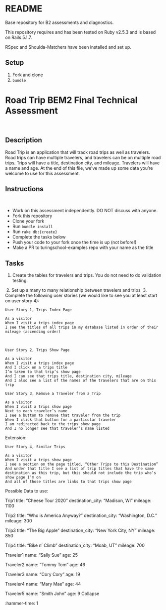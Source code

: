 # README

Base repository for B2 assessments and diagnostics.

This repository requires and has been tested on Ruby v2.5.3 and is based on Rails 5.1.7.

RSpec and Shoulda-Matchers have been installed and set up.


## Setup

1. Fork and clone
2. `bundle`

# Road Trip BEM2 Final Technical Assessment 
​
## Description
Road Trip is an application that will track road trips as well as travelers. Road trips can have multiple travelers, and travelers can be on multiple road trips. Trips will have a title, destination city, and mileage. Travelers will have a name and age. At the end of this file, we’ve made up some data you’re welcome to use for this assessment.
​
## Instructions
​
* Work on this assessment independently. DO NOT discuss with anyone.
* Fork this repository
* Clone your fork
* Run `bundle install`
* Run `rake db:{create}`
* Complete the tasks below
* Push your code to your fork once the time is up (not before!)
* Make a PR to turingschool-examples repo with your name as the title
​
## Tasks
1. Create the tables for travelers and trips. You do not need to do validation testing. 
 
​
2. Set up a many to many relationship between travelers and trips
​
​
3. Complete the following user stories (we would like to see you at least start on user story 4):
​
​
```
User Story 1, Trips Index Page
​
As a visitor
When I visit a trips index page
I see the titles of all trips in my database listed in order of their mileage (ascending order)
```
​
```
User Story 2, Trips Show Page
​
As a visitor
When I visit a trips index page
And I click on a trips title
I’m taken to that trip’s show page
And I can see that trips title, destination city, mileage
And I also see a list of the names of the travelers that are on this trip
```
 
 
```
User Story 3, Remove a Traveler from a Trip
​
As a visitor
When I visit a trips show page
Next to each traveler’s name
I see a button to remove that traveler from the trip
When I click that button for a particular traveler
I am redirected back to the trips show page
And I no longer see that traveler’s name listed
```
 
Extension: 
 
```
User Story 4, Similar Trips 
​
As a visitor
When I visit a trips show page
I see a section on the page titled, “Other Trips to this Destination”
And under that title I see a list of trip titles that have the same destination as this trip, but this should not include the trip who’s show page I’m on
And all of those titles are links to that trips show page
```
 
Possible Data to use: 
 
Trip1
title: “Cheese Tour 2020”
destination_city: “Madison, WI”
mileage: 1100
 
Trip2
title: “Who is America Anyway?”
destination_city: “Washington, D.C.”
mileage: 300
 
Trip3
title: “The Big Apple”
destination_city: “New York City, NY”
mileage: 850
 
Trip4
title: “Bike n’ Climb”
destination_city: “Moab, UT”
mileage: 700
 
Traveler1
name: “Sally Sue”
age: 25
 
Traveler2 
name: “Tommy Tom”
age: 46
 
Traveler3
name: “Cory Cory”
age: 19
 
Traveler4
name: “Mary Mae”
age: 44
 
Traveler5
name: “Smith John”
age: 9
Collapse



:hammer-time:
1


